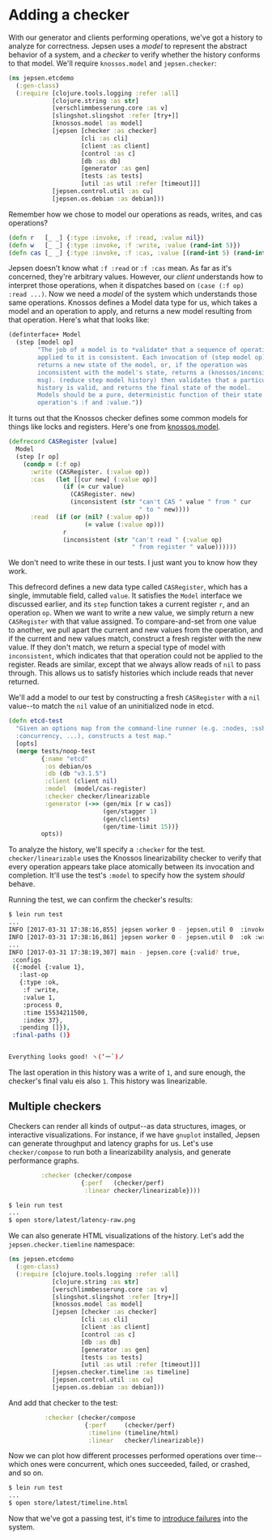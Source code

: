 # Adding a checker

With our generator and clients performing operations, we've got a history to
analyze for correctness. Jepsen uses a *model* to represent the abstract
behavior of a system, and a *checker* to verify whether the history conforms to
that model. We'll require `knossos.model` and `jepsen.checker`:

```clj
(ns jepsen.etcdemo
  (:gen-class)
  (:require [clojure.tools.logging :refer :all]
            [clojure.string :as str]
            [verschlimmbesserung.core :as v]
            [slingshot.slingshot :refer [try+]]
            [knossos.model :as model]
            [jepsen [checker :as checker]
                    [cli :as cli]
                    [client :as client]
                    [control :as c]
                    [db :as db]
                    [generator :as gen]
                    [tests :as tests]
                    [util :as util :refer [timeout]]]
            [jepsen.control.util :as cu]
            [jepsen.os.debian :as debian]))
```

Remember how we chose to model our operations as reads, writes, and cas operations?

```clj
(defn r   [_ _] {:type :invoke, :f :read, :value nil})
(defn w   [_ _] {:type :invoke, :f :write, :value (rand-int 5)})
(defn cas [_ _] {:type :invoke, :f :cas, :value [(rand-int 5) (rand-int 5)]})
```

Jepsen doesn't know what `:f :read` or `:f :cas` mean. As far as it's
concerned, they're arbitrary values. However, our *client* understands how to
interpret those operations, when it dispatches based on `(case (:f op) :read
...)`. Now we need a *model* of the system which understands those same
operations. Knossos defines a Model data type for us, which takes a model and an
operation to apply, and returns a new model resulting from that operation. Here's what that looks like:

```clj
(definterface+ Model
  (step [model op]
        "The job of a model is to *validate* that a sequence of operations
        applied to it is consistent. Each invocation of (step model op)
        returns a new state of the model, or, if the operation was
        inconsistent with the model's state, returns a (knossos/inconsistent
        msg). (reduce step model history) then validates that a particular
        history is valid, and returns the final state of the model.
        Models should be a pure, deterministic function of their state and an
        operation's :f and :value."))
```

It turns out that the Knossos checker defines some common models for things
like locks and registers. Here's one from
[knossos.model](https://github.com/jepsen-io/knossos/blob/443a5a081c76be315eb01c7990cc7f1d9e41ed9b/src/knossos/model.clj#L66-L80).

```clj
(defrecord CASRegister [value]
  Model
  (step [r op]
    (condp = (:f op)
      :write (CASRegister. (:value op))
      :cas   (let [[cur new] (:value op)]
               (if (= cur value)
                 (CASRegister. new)
                 (inconsistent (str "can't CAS " value " from " cur
                                    " to " new))))
      :read  (if (or (nil? (:value op))
                     (= value (:value op)))
               r
               (inconsistent (str "can't read " (:value op)
                                  " from register " value))))))
```
We don't need to write these in our tests. I just want you to know how they
work.

This defrecord defines a new data type called `CASRegister`, which has a
single, immutable field, called `value`. It satisfies the `Model` interface we
discussed earlier, and its `step` function takes a current register `r`, and an
operation `op`. When we want to write a new value, we simply return a new
`CASRegister` with that value assigned. To compare-and-set from one value to
another, we pull apart the current and new values from the operation, and if
the current and new values match, construct a fresh register with the new
value. If they don't match, we return a special type of model with
`inconsistent`, which indicates that that operation could not be applied to the
register. Reads are similar, except that we always allow reads of `nil` to pass
through. This allows us to satisfy histories which include reads that never
returned.

We'll add a model to our test by constructing a fresh `CASRegister` with a
`nil` value--to match the `nil` value of an uninitialized node in etcd.

```clj
(defn etcd-test
  "Given an options map from the command-line runner (e.g. :nodes, :ssh,
  :concurrency, ...), constructs a test map."
  [opts]
  (merge tests/noop-test
         {:name "etcd"
          :os debian/os
          :db (db "v3.1.5")
          :client (client nil)
          :model  (model/cas-register)
          :checker checker/linearizable
          :generator (->> (gen/mix [r w cas])
                          (gen/stagger 1)
                          (gen/clients)
                          (gen/time-limit 15))}
         opts))
```

To analyze the history, we'll specify a `:checker` for the test.
`checker/linearizable` uses the Knossos linearizability checker to verify that
every operation appears take place atomically between its invocation and
completion. It'll use the test's `:model` to specify how the system *should*
behave.

Running the test, we can confirm the checker's results:

```bash
$ lein run test
...
INFO [2017-03-31 17:38:16,855] jepsen worker 0 - jepsen.util 0  :invoke :write  1
INFO [2017-03-31 17:38:16,861] jepsen worker 0 - jepsen.util 0  :ok :write  1
...
INFO [2017-03-31 17:38:19,307] main - jepsen.core {:valid? true,
 :configs
 ({:model {:value 1},
   :last-op
   {:type :ok,
    :f :write,
    :value 1,
    :process 0,
    :time 15534211500,
    :index 37},
   :pending []}),
 :final-paths ()}


Everything looks good! ヽ(‘ー`)ノ
```

The last operation in this history was a write of `1`, and sure enough, the
checker's final valu eis also `1`. This history was linearizable.

## Multiple checkers

Checkers can render all kinds of output--as data structures, images, or
interactive visualizations. For instance, if we have `gnuplot` installed,
Jepsen can generate throughput and latency graphs for us. Let's use
`checker/compose` to run both a linearizability analysis, and generate
performance graphs.

```clj
         :checker (checker/compose
                    {:perf   (checker/perf)
                     :linear checker/linearizable})))
```

```bash
$ lein run test
...
$ open store/latest/latency-raw.png
```

We can also generate HTML visualizations of the history. Let's add the `jepsen.checker.tiemline` namespace:

```clj
(ns jepsen.etcdemo
  (:gen-class)
  (:require [clojure.tools.logging :refer :all]
            [clojure.string :as str]
            [verschlimmbesserung.core :as v]
            [slingshot.slingshot :refer [try+]]
            [knossos.model :as model]
            [jepsen [checker :as checker]
                    [cli :as cli]
                    [client :as client]
                    [control :as c]
                    [db :as db]
                    [generator :as gen]
                    [tests :as tests]
                    [util :as util :refer [timeout]]]
            [jepsen.checker.timeline :as timeline]
            [jepsen.control.util :as cu]
            [jepsen.os.debian :as debian]))
```

And add that checker to the test:

```clj
          :checker (checker/compose
                     {:perf     (checker/perf)
                      :timeline (timeline/html)
                      :linear   checker/linearizable})
```

Now we can plot how different processes performed operations over time--which
ones were concurrent, which ones succeeded, failed, or crashed, and so on.

```bash
$ lein run test
...
$ open store/latest/timeline.html
```

Now that we've got a passing test, it's time to [introduce
failures](nemesis.md) into the system.
